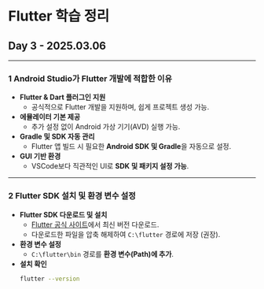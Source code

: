 # Flutter 학습 정리  
## **Day 3 - 2025.03.06**  

---

### **1 Android Studio가 Flutter 개발에 적합한 이유**
- **Flutter & Dart 플러그인 지원**
  - 공식적으로 Flutter 개발을 지원하며, 쉽게 프로젝트 생성 가능.
- **에뮬레이터 기본 제공**
  - 추가 설정 없이 Android 가상 기기(AVD) 실행 가능.
- **Gradle 및 SDK 자동 관리**
  - Flutter 앱 빌드 시 필요한 **Android SDK 및 Gradle**을 자동으로 설정.
- **GUI 기반 환경**
  - VSCode보다 직관적인 UI로 **SDK 및 패키지 설정 가능**.

---

### **2 Flutter SDK 설치 및 환경 변수 설정**
- **Flutter SDK 다운로드 및 설치**
  - [Flutter 공식 사이트](https://docs.flutter.dev/get-started/install/windows)에서 최신 버전 다운로드.
  - 다운로드한 파일을 압축 해제하여 `C:\flutter` 경로에 저장 (권장).
- **환경 변수 설정**
  - `C:\flutter\bin` 경로를 **환경 변수(Path)에 추가**.
- **설치 확인**
  ```sh
  flutter --version
